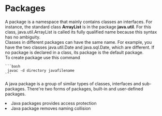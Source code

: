 <h1>Packages</h1>
<p>A package is a namespace that mainly contains classes an interfaces.
    For instance, the standard class <strong>ArrayList</strong> is in the package <strong>java.util</strong>. For this class, java.util.ArrayList is called its fully qualified name because this syntax has no ambiguity.<br> Classes in different packages can have the same name. For example, you have the two classes java.util.Date and java.sql.Date, which are different. If no package is declared in a class, its package is the default package.
  <br>To create package use this command

    ```bash
     javac -d directory javafilename
    ```

<p>A java package is a group of similar types of classes, interfaces and sub-packages. There're two forms of packages, built-in and user-defined packages.<br><li>Java packages provides access protection</li>
<li>Java package removes naming collision</li></p>
